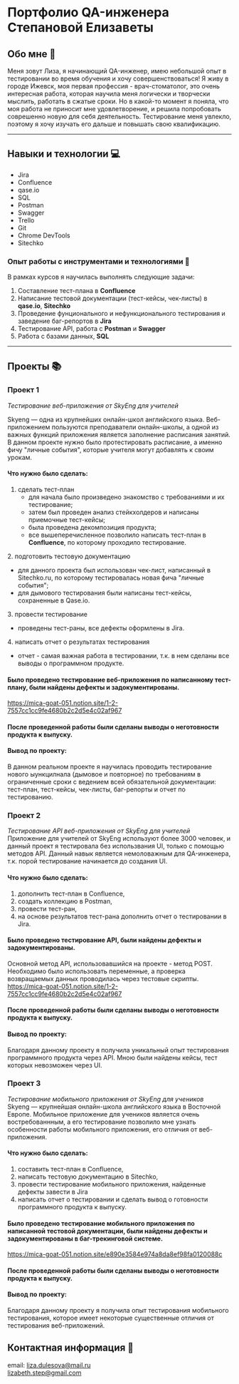 # Портфолио QA-инженера Степановой Елизаветы

## Обо мне 👩
Меня зовут Лиза, я начинающий QA-инженер, имею небольшой опыт в тестировании во время обучения и хочу совершенствоваться!  Я живу в городе Ижевск, моя первая профессия - врач-стоматолог, это очень интересная работа, которая научила меня логически и творчески мыслить, работать в сжатые сроки. Но в какой-то момент я поняла, что моя работа не приносит мне удовлетворение, и решила попробовать соврешенно новую для себя деятельность. Тестирование меня увлекло, поэтому я хочу изучать его дальше и повышать свою квалификацию.

---
## Навыки и технологии 💻

* Jira
* Confluence
* qase.io
* SQL
* Postman
* Swagger
* Trello
* Git
* Chrome DevTools
* Sitechko

### Опыт работы с инструментами и технологиями 🔌

В рамках курсов я научилась выполнять следующие задачи:
1. Составление тест-плана в **Confluence**
2. Написание тестовой документации (тест-кейсы, чек-листы) в **qase.io**, **Sitechko**
3. Проведение фунционального и нефункционального тестирования и заведение баг-репортов в **Jira**
4. Тестирование API, работа с **Postman** и **Swagger**
5. Работа с базами данных, **SQL**

---
## Проекты 📚

### Проект 1

*Тестирование веб-приложения от SkyEng для учителей*

Skyeng — одна из крупнейших онлайн-школ английского языка. Веб-приложением пользуются преподаватели онлайн-школы, а одной из важных функций приложения является заполнение расписания занятий. В данном проекте нужно было протестировать расписание, а именно фичу "личные события", которые учителя могут добавлять к своим урокам.


#### Что нужно было сделать:
1. сделать тест-план
   - для начала было произведено знакомство с требованиями и их тестирование;
   - затем был проведен анализ стейкхолдеров и написаны приемочные тест-кейсы;
   - была проведена декомпозиция продукта;
   - все вышеперечисленное позволило написать тест-план в **Confluence**, по которому проходило тестирование.

2️. подготовить тестовую документацию  
   - для данного проекта был использован чек-лист, написанный в Sitechko.ru, по которому тестировалась новая фича "личные события";
   - для дымового тестирования были написаны тест-кейсы, сохраненные в Qase.io.

3️. провести тестирование
   - проведены тест-раны, все дефекты оформлены в Jira.

4️. написать отчет о результатах тестирования
   - отчет - самая важная работа в тестировании, т.к. в нем сделаны все выводы о программном продукте.


#### Было проведено тестирование веб-приложения по написанному тест-плану, были найдены дефекты и задокументированы.  
https://mica-goat-051.notion.site/1-2-7557cc1cc9fe4680b2c2d5e4c02af967

#### После проведенной работы были сделаны выводы о неготовности продукта к выпуску. 
#### Вывод по проекту:
В данном реальном проекте я научилась проводить тестирование нового ыункцилнала (дымовое и повторное) по требованиям в ограниченные сроки с ведением всей обязательной документации: тест-план, тест-кейсы, чек-листы, баг-репорты и отчет по тестированию.

### Проект 2

*Тестирование API веб-приложения от SkyEng для учителей*  
Приложение для учителей от SkyEng используют более 3000 человек, и данный проект я тестировала без использвания UI, только с помощью методов API.  Данный навык является немоловажным для QA-инженера, т.к. порой тестирование начинается до создания UI.

#### Что нужно было сделать:
1. дополнить тест-план в Confluence,
2. создать коллекцию в Postman,
3. провести тест-ран,
4. на основе результатов тест-рана дополнить отчет о тестировании в Jira.


#### Было проведено тестирование API, были найдены дефекты и задокументированы.   
Основной метод API, использовавшийся на проекте - метод POST. Необходимо было использовать переменные, а проверка возвращаемых данных проводилась через тестовые скрипты.  
https://mica-goat-051.notion.site/1-2-7557cc1cc9fe4680b2c2d5e4c02af967

#### После проведенной работы были сделаны выводы о неготовности продукта к выпуску.  
#### Вывод по проекту:
Благодаря данному проекту я получила уникальный опыт тестирования программного продукта через API. Мною были найдены кейсы, тест которых невозможен через UI.

### Проект 3

*Тестирование мобильного приложения от SkyEng для учеников*  
Skyeng — крупнейшая онлайн-школа английского языка в Восточной Европе. Мобильное приложение для учеников является очень востребованнным, а его тестирование позволило мне узнать особенности работы мобильного приложения, его отличия от веб-приложения.

#### Что нужно было сделать:
1. составить тест-план в Confluence,
2. написать тестовую документацию в Sitechko,
3. провести тестирование мобильного приложения, найденные дефекты завести в Jira
4. написать отчет о тестировании и сделать вывод о готовности программного продукта к выпуску.


#### Было проведено тестирование мобильного приложения по написанной тестовой документации, были найдены дефекты и задокументированы в баг-трекинговой системе.   
https://mica-goat-051.notion.site/e890e3584e974a8da8ef98fa0120088c


#### После проведенной работы были сделаны выводы о неготовности продукта к выпуску.  
#### Вывод по проекту:
Благодаря данному проекту я получила опыт тестирования мобильного тестирования, которое имеет некоторые существенные отличия от тестирования веб-приложений.

## Контактная информация 📩
email: liza.dulesova@mail.ru  
       lizabeth.step@gmail.com

